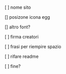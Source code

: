 [ ] nome sito

[] posizone icona egg

[] altro font?

[ ] firma creatori

[ ] frasi per riempire spazio

[ ] rifare readme

[ ] fine?